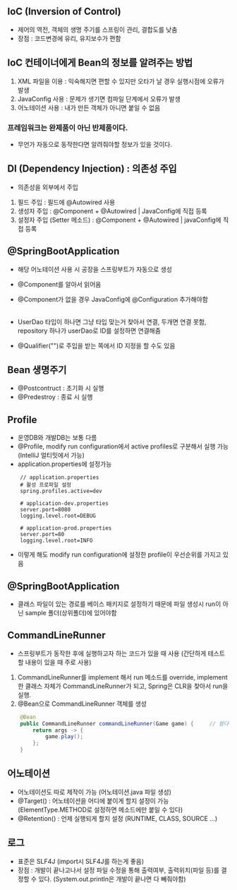 ## IoC (Inversion of Control)
- 제어의 역전, 객체의 생명 주기를 스프링이 관리, 결합도를 낮춤
- 장점 : 코드변경에 유리, 유지보수가 편함

## IoC 컨테이너에게 Bean의 정보를 알려주는 방법
1. XML 파일을 이용 : 익숙해지면 편할 수 있지만 오타가 날 경우 실행시점에 오류가 발생
2. JavaConfig 사용 : 문제가 생기면 컴파일 단계에서 오류가 발생
3. 어노테이션 사용 : 내가 만든 객체가 아니면 붙일 수 없음

### 프레임워크는 완제품이 아닌 반제품이다.
- 무언가 자동으로 동작한다면 알려줘야할 정보가 있을 것이다.

## DI (Dependency Injection) : 의존성 주입
- 의존성을 외부에서 주입
1. 필드 주입 : 필드에 @Autowired 사용
2. 생성자 주입 : @Component + @Autowired | JavaConfig에 직접 등록
3. 설정자 주입 (Setter 메소드) : @Component + @Autowired | javaConfig에 직접 등록

## @SpringBootApplication
- 해당 어노테이션 사용 시 공장을 스프링부트가 자동으로 생성
- @Component를 알아서 읽어옴
- @Component가 없을 경우 JavaConfig에 @Configuration 추가해야함<br><br>

- UserDao 타입이 하나면 그냥 타입 맞는거 찾아서 연결, 두개면 연결 못함, repository 하나가 userDao로 ID를 설정하면 연결해줌
- @Qualifier("")로 주입을 받는 쪽에서 ID 지정을 할 수도 있음

## Bean 생명주기
- @Postcontruct : 초기화 시 실행
- @Predestroy : 종료 시 실행

## Profile
- 운영DB와 개발DB는 보통 다름
- @Profile, modify run configuration에서 active profiles로 구분해서 실행 가능 (IntelliJ 얼티밋에서 가능)
- application.properties에 설정가능
```
    // application.properties
    # 활성 프로파일 설정
    spring.profiles.active=dev

    # application-dev.properties
    server.port=8080
    logging.level.root=DEBUG

    # application-prod.properties
    server.port=80
    logging.level.root=INFO
```
- 이렇게 해도 modify run configuration에 설정한 profile이 우선순위를 가지고 있음

## @SpringBootApplication
- 클래스 파일이 있는 경로를 베이스 패키지로 설정하기 때문에 파일 생성시 run이 아닌 sample 폴더(상위폴더)에 있어야함

## CommandLineRunner
- 스프링부트가 동작한 후에 실행하고자 하는 코드가 있을 때 사용 (간단하게 테스트 할 내용이 있을 때 주로 사용)
1. CommandLineRunner를 implement 해서 run 메소드를 override, implement한 클래스 자체가 CommandLineRunner가 되고, Spring은 CLR을 찾아서 run을 실행.
2. @Bean으로 CommandLineRunner 객체를 생성
```java
    @Bean
    public CommandLineRunner commandLineRunner(Game game) {     // 람다식으로 run 메소드를 구현
        return args -> {
            game.play();
        };
    }
```

## 어노테이션
- 어노테이션도 따로 제작이 가능 (어노테이션.java 파일 생성)
- @Target() : 어노테이션을 어디에 붙이게 할지 설정이 가능 (ElementType.METHOD로 설정하면 메소드에만 붙일 수 있다)
- @Retention() : 언제 실행되게 할지 설정 (RUNTIME, CLASS, SOURCE ...)

## 로그
- 표준은 SLF4J (import시 SLF4J를 하는게 좋음)
- 장점 : 개발이 끝나고나서 설정 파일 수정을 통해 출력여부, 출력위치(파일 등)를 결정할 수 있다. (System.out.println은 개발이 끝나면 다 빼줘야함)